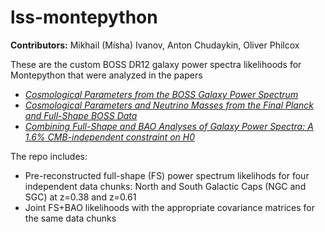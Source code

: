 # lss-montepython

**Contributors:** Mikhail (Misha) Ivanov, Anton Chudaykin, Oliver Philcox 

These are the custom BOSS DR12 galaxy power spectra likelihoods for Montepython that were analyzed in the papers 

* [*Cosmological Parameters from the BOSS Galaxy Power Spectrum*](https://arxiv.org/abs/1909.05277)
* [*Cosmological Parameters and Neutrino Masses from the Final Planck and Full-Shape BOSS Data*](https://arxiv.org/abs/1912.08208) 
* [*Combining Full-Shape and BAO Analyses of Galaxy Power Spectra: A 1.6% CMB-independent constraint on H0*](https://arxiv.org/abs/2002.04035)

The repo includes: 

* Pre-reconstructed full-shape (FS) power spectrum likelihods for four independent data chunks: North and South Galactic Caps (NGC and SGC) at z=0.38 and z=0.61
* Joint FS+BAO likelihoods with the appropriate covariance matrices for the same data chunks
